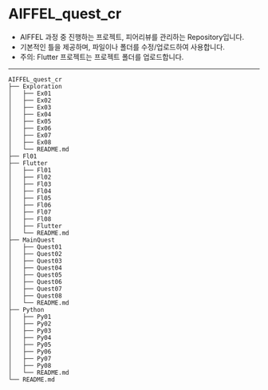 # AIFFEL_quest_cr

* AIFFEL 과정 중 진행하는 프로젝트, 피어리뷰를 관리하는 Repository입니다.
* 기본적인 틀을 제공하며, 파일이나 폴더를 수정/업로드하여 사용합니다.
* 주의: Flutter 프로젝트는 프로젝트 폴더를 업로드합니다.
---

  
~~~
AIFFEL_quest_cr
├── Exploration
│   ├── Ex01
│   ├── Ex02
│   ├── Ex03
│   ├── Ex04
│   ├── Ex05
│   ├── Ex06
│   ├── Ex07
│   ├── Ex08
│   └── README.md
├── Fl01
├── Flutter
│   ├── Fl01
│   ├── Fl02
│   ├── Fl03
│   ├── Fl04
│   ├── Fl05
│   ├── Fl06
│   ├── Fl07
│   ├── Fl08
│   ├── Flutter
│   └── README.md
├── MainQuest
│   ├── Quest01
│   ├── Quest02
│   ├── Quest03
│   ├── Quest04
│   ├── Quest05
│   ├── Quest06
│   ├── Quest07
│   ├── Quest08
│   └── README.md
├── Python
│   ├── Py01
│   ├── Py02
│   ├── Py03
│   ├── Py04
│   ├── Py05
│   ├── Py06
│   ├── Py07
│   ├── Py08
│   └── README.md
└── README.md
~~~

